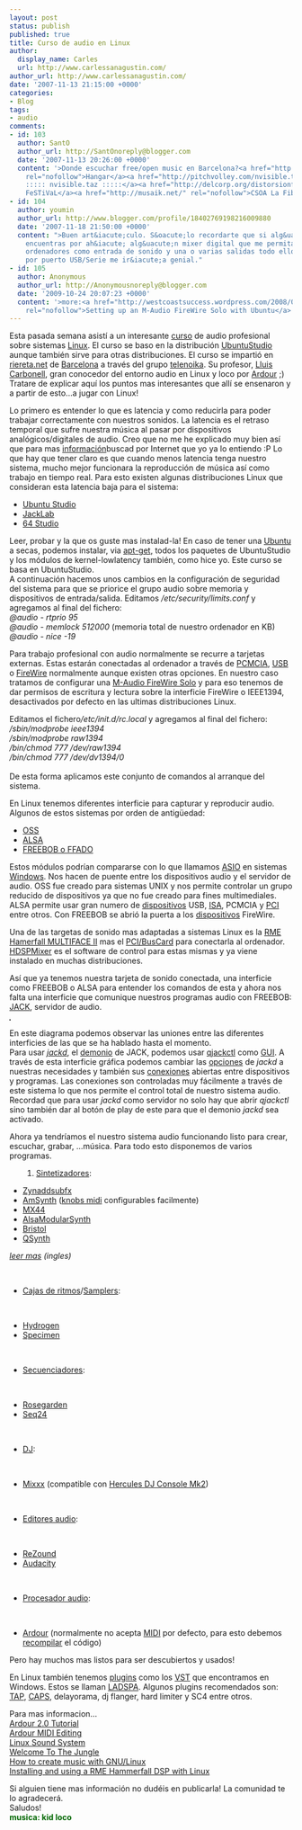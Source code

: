 ```yaml
---
layout: post
status: publish
published: true
title: Curso de audio en Linux
author:
  display_name: Carles
  url: http://www.carlessanagustin.com/
author_url: http://www.carlessanagustin.com/
date: '2007-11-13 21:15:00 +0000'
categories:
- Blog
tags:
- audio
comments:
- id: 103
  author: SantO
  author_url: http://SantOnoreply@blogger.com
  date: '2007-11-13 20:26:00 +0000'
  content: '>Donde escuchar free/open music en Barcelona?<a href="http://hangar.org/"
    rel="nofollow">Hangar</a><a href="http://pitchvolley.com/nvisible.taz/" rel="nofollow">daax!
    ::::: nvisible.taz :::::</a><a href="http://delcorp.org/distorsionfest/" rel="nofollow">DiSToRsiOn
    FeSTiVaL</a><a href="http://musaik.net/" rel="nofollow">CSOA La Fibra</a>Saludos!'
- id: 104
  author: youmin
  author_url: http://www.blogger.com/profile/18402769198216009880
  date: '2007-11-18 21:50:00 +0000'
  content: ">Buen art&iacute;culo. S&oacute;lo recordarte que si alg&uacute;n dia
    encuentras por ah&iacute; alg&uacute;n mixer digital que me permita conectar varios
    ordenadores como entrada de sonido y una o varias salidas todo ello controlable
    por puerto USB/Serie me ir&iacute;a genial."
- id: 105
  author: Anonymous
  author_url: http://Anonymousnoreply@blogger.com
  date: '2009-10-24 20:07:23 +0000'
  content: '>more:<a href="http://westcoastsuccess.wordpress.com/2008/03/23/m-audio-firewire-solo-ubuntu/"
    rel="nofollow">Setting up an M-Audio FireWire Solo with Ubuntu</a>'
---
```

<p>Esta pasada semana asist&iacute; a un interesante <a href="http://www.telenoika.net//index.php?option=com_content&amp;task=view&amp;id=502&amp;Itemid=57&amp;lang=ca">curso</a> de audio profesional sobre sistemas <a href="http://es.wikipedia.org/wiki/Linux">Linux</a>. El curso se baso en la distribuci&oacute;n <a href="http://ubuntustudio.org/">UbuntuStudio</a> aunque tambi&eacute;n sirve para otras distribuciones. El curso se imparti&oacute; en <a href="http://riereta.net/">riereta.net</a> de <a href="http://maps.google.es/maps?q=barcelona&amp;ie=UTF8&amp;z=12&amp;iwloc=addr&amp;om=1">Barcelona</a> a trav&eacute;s del grupo <a href="http://www.telenoika.net/">telenoika</a>. Su profesor, <a href="http://costellam.net/">Lluis Carbonell</a>, gran conocedor del entorno audio en Linux y loco por <a href="http://ardour.org/">Ardour</a> ;)<br />
Tratare de explicar aqu&iacute; los puntos mas interesantes que all&iacute; se ensenaron y a partir de esto...a jugar con Linux!</p>
<p>Lo primero es entender lo que es latencia y como reducirla para poder trabajar correctamente con nuestros sonidos. La latencia es el retraso temporal que sufre nuestra m&uacute;sica al pasar por dispositivos anal&oacute;gicos/digitales de audio. Creo que no me he explicado muy bien as&iacute; que para mas <a href="http://en.wikipedia.org/wiki/Latency_%28audio%29">informaci&oacute;n</a>buscad por Internet que yo ya lo entiendo :P Lo que hay que tener claro es que cuando menos latencia tenga nuestro sistema, mucho mejor funcionara la reproducci&oacute;n de m&uacute;sica as&iacute; como trabajo en tiempo real. Para esto existen algunas distribuciones Linux que consideran esta latencia baja para el sistema:</p>
<ul>
<li><a href="http://ubuntustudio.org/">Ubuntu Studio</a></li>
<li><a href="http://jacklab.org/">JackLab</a></li>
<li><a href="http://64studio.com/">64 Studio</a></li>
</ul>
<p>Leer, probar y la que os guste mas instalad-la! En caso de tener una <a href="http://www.ubuntu.com/">Ubuntu</a> a secas, podemos instalar, via <a href="http://es.wikipedia.org/wiki/Advanced_Packaging_Tool">apt-get,</a> todos los paquetes de UbuntuStudio y los m&oacute;dulos de kernel-lowlatency tambi&eacute;n, como hice yo. Este curso se basa en UbuntuStudio.<br />
A continuaci&oacute;n hacemos unos cambios en la configuraci&oacute;n de seguridad del sistema para que se priorice el grupo audio sobre memoria y dispositivos de entrada/salida. Editamos <span style="font-style:italic;">/etc/security/limits.conf</span> y agregamos al final del fichero:<br />
<span style="font-style:italic;">@audio - rtprio 95</span><br />
<span style="font-style:italic;">@audio - memlock 512000 </span>(memoria total de nuestro ordenador en KB)<br />
<span style="font-style:italic;">@audio - nice -19</span></p>
<p>Para trabajo profesional con audio normalmente se recurre a tarjetas externas. Estas estar&aacute;n conectadas al ordenador a trav&eacute;s de <a href="http://es.wikipedia.org/wiki/PCMCIA">PCMCIA</a>, <a href="http://es.wikipedia.org/wiki/Usb">USB</a> o <a href="http://es.wikipedia.org/wiki/Firewire">FireWire</a> normalmente aunque existen otras opciones. En nuestro caso tratamos de configurar una <a href="http://www.m-audio.com/products/en_us/FireWireSolo-main.html">M-Audio FireWire Solo</a> y para eso tenemos de dar permisos de escritura y lectura sobre la interficie FireWire o IEEE1394, desactivados por defecto en las ultimas distribuciones Linux.</p>
<p>Editamos el fichero<span style="font-style:italic;">/etc/init.d/rc.local</span> y agregamos al final del fichero:<br />
<span style="font-style:italic;">/sbin/modprobe ieee1394</span><br />
<span style="font-style:italic;">/sbin/modprobe raw1394</span><br />
<span style="font-style:italic;">/bin/chmod 777 /dev/raw1394</span><br />
<span style="font-style:italic;">/bin/chmod 777 /dev/dv1394/0<br />
</span><br />
De esta forma aplicamos este conjunto de comandos al arranque del sistema.</p>
<p>En Linux tenemos diferentes interficie para capturar y reproducir audio. Algunos de estos sistemas por orden de antig&uuml;edad:</p>
<ul>
<li><a href="http://www.opensound.com/">OSS</a></li>
<li><a href="http://www.alsa-project.org/">ALSA</a></li>
<li><a href="http://freebob.sourceforge.net/">FREEBOB o FFADO</a></li>
</ul>
<p>Estos m&oacute;dulos podr&iacute;an compararse con lo que llamamos <a href="http://www.asio4all.com/">ASIO</a> en sistemas <a href="http://www.geocities.com/juanbs0812/blogspot/love_windows.JPG">Windows</a>. Nos hacen de puente entre los dispositivos audio y el servidor de audio. OSS fue creado para sistemas UNIX y nos permite controlar un grupo reducido de dispositivos ya que no fue creado para fines multimediales. ALSA permite usar gran numero de <a href="http://www.alsa-project.org/main/index.php/Matrix:Main">dispositivos</a> USB, <a href="http://es.wikipedia.org/wiki/Bus_ISA">ISA</a>, PCMCIA y <a href="http://es.wikipedia.org/wiki/Peripheral_Component_Interconnect">PCI</a> entre otros. Con FREEBOB se abri&oacute; la puerta a los <a href="http://freebob.sourceforge.net/index.php/List_of_Supported_Devices">dispositivos</a> FireWire.</p>
<p>Una de las targetas de sonido mas adaptadas a sistemas Linux es la <a href="http://www.rme-audio.com/english/hdsp/multifa.htm">RME Hamerfall MULTIFACE II</a> mas el <a href="http://www.rme-audio.com/english/hdsp/cardpci.htm">PCI/BusCard</a> para conectarla al ordenador. <a href="http://esaracco.free.fr/documentations/linuxaudio/linuxaudio/images/hdspmixer-main.png">HDSPMixer</a> es el software de control para estas mismas y ya viene instalado en muchas distribuciones.</p>
<p>As&iacute; que ya tenemos nuestra tarjeta de sonido conectada, una interficie como FREEBOB o ALSA para entender los comandos de esta y ahora nos falta una interficie que comunique nuestros programas audio con FREEBOB: <a href="http://jackaudio.org/">JACK</a>, servidor de audio.</p>
<p><a href="http://blogs.adobe.com/penguin.swf/linuxaudio.png"><img src="http://blogs.adobe.com/penguin.swf/linuxaudio.png" alt="" border="1" /></a></p>
<p>En este diagrama podemos observar las uniones entre las diferentes interficies de las que se ha hablado hasta el momento.<br />
Para usar <a href="http://ccrma.stanford.edu/planetccrma/man/man1/jackd.1.html"><span style="font-style:italic;">jackd</span></a>, el <a href="http://en.wikipedia.org/wiki/Daemon_%28computer_software%29">demonio</a> de JACK, podemos usar <a href="http://qjackctl.sourceforge.net/">qjackctl</a> como <a href="http://qjackctl.sourceforge.net/image/qjackctlMainForm1.png">GUI</a>. A trav&eacute;s de esta interficie gr&aacute;fica podemos cambiar las <a href="http://rosegarden.sourceforge.net/tutorial/pixmaps/qjackctl-silvan.png">opciones</a> de <span style="font-style:italic;">jackd</span> a nuestras necesidades y tambi&eacute;n sus <a href="http://qjackctl.sourceforge.net/image/qjackctlConnectionsForm1.png">conexiones</a> abiertas entre dispositivos y programas. Las conexiones son controladas muy f&aacute;cilmente a trav&eacute;s de este sistema lo que nos permite el control total de nuestro sistema audio. Recordad que para usar <span style="font-style:italic;">jackd</span> como servidor no solo hay que abrir <span style="font-style:italic;">qjackctl</span> sino tambi&eacute;n dar al bot&oacute;n de play de este para que el demonio <span style="font-style:italic;">jackd</span> sea activado.</p>
<p>Ahora ya tendr&iacute;amos el nuestro sistema audio funcionando listo para crear, escuchar, grabar, ...m&uacute;sica. Para todo esto disponemos de varios programas.</p>
<ol>
<ol>
<li><a href="http://es.wikipedia.org/wiki/Sintetizador">Sintetizadores</a>:</li>
</ol>
</ol>
<ul>
<li><a href="http://zynaddsubfx.sourceforge.net/#t02">Zynaddsubfx</a></li>
<li><a href="http://amsynthe.sourceforge.net/amSynth/">AmSynth</a> (<a href="http://www.soundonsound.com/sos/sep03/images/kentonspinheader.l.jpg">knobs midi</a> configurables facilmente)</li>
<li><a href="http://hem.passagen.se/ja_linux/">MX44</a></li>
<li><a href="http://alsamodular.sourceforge.net/">AlsaModularSynth</a></li>
<li><a href="http://www.linuxjournal.com/files/linuxjournal.com/linuxjournal/articles/063/6320/6320f6.inline.png">Bristol</a></li>
<li><a href="http://qsynth.sourceforge.net/qsynth-index.html">QSynth</a></li>
</ul>
<p><a style="font-style:italic;" href="http://www.linuxjournal.com/article/6320">leer mas</a><span style="font-style:italic;"> (ingles)</span></p>
<p>&nbsp;</p>
<ul>
<li><a href="http://es.wikipedia.org/wiki/Caja_de_ritmos">Cajas de ritmos</a>/<a href="http://es.wikipedia.org/wiki/Samplers">Samplers</a>:</li>
</ul>
<p>&nbsp;</p>
<ul>
<li><a href="http://www.hydrogen-music.org/">Hydrogen</a></li>
<li><a href="http://specimen.softonic.com/linux/imagenes">Specimen</a></li>
</ul>
<p>&nbsp;</p>
<ul>
<li><a href="http://es.wikipedia.org/wiki/Secuenciador">Secuenciadores</a>:</li>
</ul>
<p>&nbsp;</p>
<ul>
<li><a href="http://www.rosegardenmusic.com/">Rosegarden</a></li>
<li><a href="http://www.filter24.org/seq24/shots.html">Seq24</a></li>
</ul>
<p>&nbsp;</p>
<ul>
<li><a href="http://es.wikipedia.org/wiki/Disc_jockey">DJ</a>:</li>
</ul>
<p>&nbsp;</p>
<ul>
<li><a href="http://mixxx.sourceforge.net/">Mixxx</a> (compatible con <a href="http://www.frequenzbereich.com/music-shop/images/hercules/DJ_Console.jpg%20">Hercules DJ Console Mk2</a>)</li>
</ul>
<p>&nbsp;</p>
<ul>
<li><a href="http://en.wikipedia.org/wiki/Digital_audio_editor">Editores audio</a>:</li>
</ul>
<p>&nbsp;</p>
<ul>
<li><a href="http://rezound.sourceforge.net/ss.shtml">ReZound</a></li>
<li><a href="http://audacity.sourceforge.net/">Audacity</a></li>
</ul>
<p>&nbsp;</p>
<ul>
<li><a href="http://en.wikipedia.org/wiki/Digital_audio_workstation">Procesador audio</a>:</li>
</ul>
<p>&nbsp;</p>
<ul>
<li><a href="http://ardour.org/">Ardour</a> (normalmente no acepta <a href="http://es.wikipedia.org/wiki/Midi">MIDI</a> por defecto, para esto debemos <a href="http://es.wikipedia.org/wiki/Compilar">recompilar</a> el c&oacute;digo)</li>
</ul>
<p>Pero hay muchos mas listos para ser descubiertos y usados!</p>
<p>En Linux tambi&eacute;n tenemos <a href="http://es.wikipedia.org/wiki/Plugin">plugins</a> como los <a href="http://es.wikipedia.org/wiki/Virtual_Studio_Technology">VST</a> que encontramos en Windows. Estos se llaman <a href="http://www.ladspa.org/">LADSPA</a>. Algunos plugins recomendados son: <a href="http://tap-plugins.sourceforge.net/">TAP</a>, <a href="http://quitte.de/dsp/caps.html">CAPS</a>, delayorama, dj flanger, hard limiter y SC4 entre otros.</p>
<p>Para mas informacion...<br />
<a href="http://www.out-of-order.ca/tutorials/ardour/">Ardour 2.0 Tutorial</a><br />
<a href="http://thorwil.wordpress.com/2007/05/27/ardour-midi-editing/">Ardour MIDI Editing</a><br />
<a href="http://www-oss.fnal.gov/projects/fermilinux/common/class/advanced-admin/Linux-Sound.html">Linux Sound System</a><br />
<a href="http://blogs.adobe.com/penguin.swf/2007/05/welcome_to_the_jungle.html">Welcome To The Jungle</a><br />
<a href="http://esaracco.free.fr/documentations/linuxaudio/linuxaudio/">How to create music with GNU/Linux</a><br />
<a href="http://pd.klingt.org/files/hdsp-howto.html">Installing and using a RME Hammerfall DSP with Linux</a></p>
<p>Si alguien tiene mas informaci&oacute;n no dud&eacute;is en publicarla! La comunidad te lo agradecer&aacute;.<br />
Saludos!<br />
<span style="color:#006600;font-weight:bold;">musica: kid loco</span></p>
